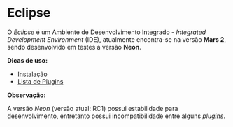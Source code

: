 # Eclipse

O *Eclipse* é um Ambiente de Desenvolvimento Integrado - *Integrated Development Environment* (IDE), atualmente encontra-se na versão **Mars 2**, sendo desenvolvido em testes a versão **Neon**.

**Dicas de uso:**
* [Instalação](instalacao.md)
* [Lista de Plugins](plugins.md)

**Observação:**

A versão *Neon* (versão atual: RC1) possui estabilidade para desenvolvimento, entretanto possui incompatibilidade entre alguns *plugins*.
